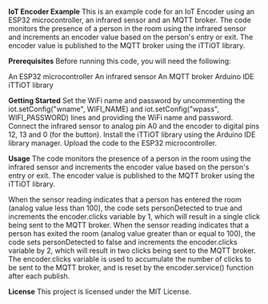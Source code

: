 **IoT Encoder Example**
This is an example code for an IoT Encoder using an ESP32 microcontroller, an infrared sensor and an MQTT broker. The code monitors the presence of a person in the room using the infrared sensor and increments an encoder value based on the person's entry or exit. The encoder value is published to the MQTT broker using the iTTiOT library.

**Prerequisites**
Before running this code, you will need the following:

An ESP32 microcontroller
An infrared sensor
An MQTT broker
Arduino IDE
iTTiOT library

**Getting Started**
Set the WiFi name and password by uncommenting the iot.setConfig("wname", WIFI_NAME) and iot.setConfig("wpass", WIFI_PASSWORD) lines and providing the WiFi name and password.
Connect the infrared sensor to analog pin A0 and the encoder to digital pins 12, 13 and 0 (for the button).
Install the iTTiOT library using the Arduino IDE library manager.
Upload the code to the ESP32 microcontroller.

**Usage**
The code monitors the presence of a person in the room using the infrared sensor and increments the encoder value based on the person's entry or exit. The encoder value is published to the MQTT broker using the iTTiOT library.

When the sensor reading indicates that a person has entered the room (analog value less than 100), the code sets personDetected to true and increments the encoder.clicks variable by 1, which will result in a single click being sent to the MQTT broker. When the sensor reading indicates that a person has exited the room (analog value greater than or equal to 100), the code sets personDetected to false and increments the encoder.clicks variable by 2, which will result in two clicks being sent to the MQTT broker. The encoder.clicks variable is used to accumulate the number of clicks to be sent to the MQTT broker, and is reset by the encoder.service() function after each publish.

**License**
This project is licensed under the MIT License.
